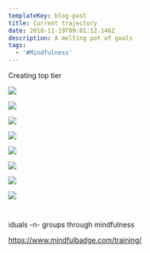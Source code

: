 ```yaml
---
templateKey: blog-post
title: Current trajectory
date: 2018-11-19T09:01:12.146Z
description: A melting pot of goals
tags:
  - '#Mindfulness'
---
```

Creating top tier 

![](/img/7-things-mindful-people-do-rev.png)

![](/img/mindfulness.png)

![](/img/mindfulness-graphic-2-e1491591628502-300x300.png)

![](/img/mindfulpath_infographic_update2.jpg)

![](/img/5645fe59290000da004dcecc.jpeg)

![](/img/what_is_mindfulness.png)

![](/img/mindfultv-quotes-goerling-judging.jpg)

![](/img/cover_october.jpg)

![]()

![]()

iduals -n- groups through mindfulness 

https://www.mindfulbadge.com/training/
